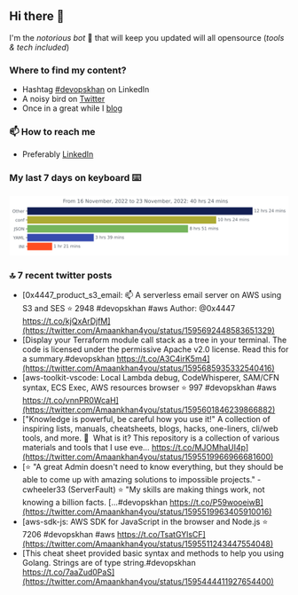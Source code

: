 <!--- [![Hits](https://hits.seeyoufarm.com/api/count/incr/badge.svg?url=https%3A%2F%2Fgithub.com%2Fakhan4u%2Fhit-counter&count_bg=%2379C83D&title_bg=%23555555&icon=&icon_color=%23E7E7E7&title=visits&edge_flat=false)](https://hits.seeyoufarm.com) --->

## Hi there 👋

I'm the _notorious bot_ 🤣 that will keep you updated will all opensource (_tools & tech included_) 

### Where to find my content?

* Hashtag [#devopskhan](https://www.linkedin.com/feed/hashtag/devopskhan) on LinkedIn
* A noisy bird on [Twitter](https://twitter.com/Amaankhan4you)
* Once in a great while I [blog](https://linuxparrot.com) 


### 📫 **How to reach me**

* Preferably [LinkedIn](https://www.linkedin.com/in/amaan-khan-linux-ninja)

### My last 7 days on keyboard ⌨️

<img src="https://github.com/akhan4u/akhan4u/blob/main/images/stat.svg" alt="Amaan's Wakatime Activity!"/>

### 🔝 7 recent twitter posts
<!-- DEVDOJO:START -->
- [0x4447_product_s3_email: 📫 A serverless email server on AWS using S3 and SES
⭐️ 2948
#devopskhan #aws
Author: @0x4447
https://t.co/kjQxArDjfM](https://twitter.com/Amaankhan4you/status/1595692448583651329)
- [Display your Terraform module call stack as a tree in your terminal. The code is licensed under the permissive Apache v2.0 license. Read this for a summary.#devopskhan https://t.co/A3C4irK5m4](https://twitter.com/Amaankhan4you/status/1595685935332540416)
- [aws-toolkit-vscode: Local Lambda debug, CodeWhisperer, SAM/CFN syntax, ECS Exec, AWS resources browser
⭐️ 997
#devopskhan #aws
https://t.co/vnnPR0WcaH](https://twitter.com/Amaankhan4you/status/1595601846239866882)
- [&quot;Knowledge is powerful, be careful how you use it!&quot; A collection of inspiring lists, manuals, cheatsheets, blogs, hacks, one-liners, cli/web tools, and more. 📔  What is it? This repository is a collection of various materials and tools that I use eve… https://t.co/MJOMhaUI4p](https://twitter.com/Amaankhan4you/status/1595519966966681600)
- [⭐ &quot;A great Admin doesn&#39;t need to know everything, but they should be able to come up with amazing solutions to impossible projects.&quot; - cwheeler33 &lpar;ServerFault&rpar; ⭐ &quot;My skills are making things work, not knowing a billion facts. [...#devopskhan https://t.co/P59wooeiwB](https://twitter.com/Amaankhan4you/status/1595519963405910016)
- [aws-sdk-js: AWS SDK for JavaScript in the browser and Node.js
⭐️ 7206
#devopskhan #aws
https://t.co/TsatGYlsCF](https://twitter.com/Amaankhan4you/status/1595511243447554048)
- [This cheat sheet provided basic syntax and methods to help you using Golang. Strings are of type string.#devopskhan https://t.co/7aaZud0PaS](https://twitter.com/Amaankhan4you/status/1595444411927654400)
<!-- DEVDOJO:END -->

<!-- ![Amaan's GitHub stats](https://github-readme-stats.vercel.app/api?username=akhan4u&count_private=true&show_icons=true&hide=contribs) -->
